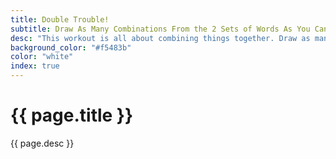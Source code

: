 ```yaml
---
title: Double Trouble!
subtitle: Draw As Many Combinations From the 2 Sets of Words As You Can
desc: "This workout is all about combining things together. Draw as many combinations from the 2 sets of words as you can."
background_color: "#f5483b"
color: "white"
index: true
---
```

# {{ page.title }}

{{ page.desc }}

<ul class="_random random masonry" data-child="li" data-amount="21" data-template="[[ mix ]]" data-params='{"collections": 
["adjectives", "animals-plural", "animals-singular", "objects-singular", "objects-plural", "adverbs", "verbs-past", "food-singular", "verbs-present", "objects", "nouns-plural"]}'></ul>

<ul class="_random random masonry alt1" data-child="li" data-amount="21" data-template="[[ mix ]]" data-params='{"collections": ["adjectives", "animals-plural", "animals-singular", "objects-singular", "objects-plural", "adverbs", "verbs-past", "food-singular", "verbs-present", "objects", "nouns-plural"]}'></ul>